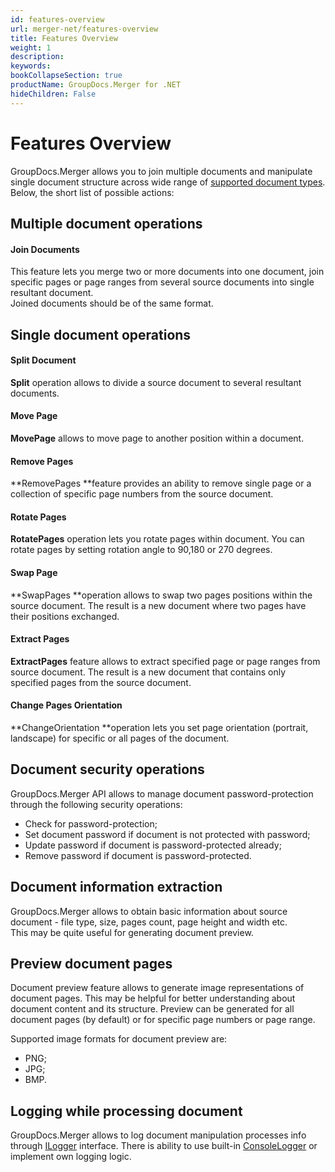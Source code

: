 ```yaml
---
id: features-overview
url: merger-net/features-overview
title: Features Overview
weight: 1
description: 
keywords: 
bookCollapseSection: true
productName: GroupDocs.Merger for .NET
hideChildren: False
---
```


# Features Overview



GroupDocs.Merger allows you to join multiple documents and manipulate single document structure across wide range of [supported document types](https://docs.groupdocs.com/display/mergernet/Supported+Document+Types). Below, the short list of possible actions: 

## Multiple document operations

#### Join Documents

This feature lets you merge two or more documents into one document, join specific pages or page ranges from several source documents into single resultant document.  
Joined documents should be of the same format. 

## Single document operations

#### Split Document

**Split** operation allows to divide a source document to several resultant documents.

#### Move Page

**MovePage** allows to move page to another position within a document. 

#### Remove Pages

**RemovePages **feature provides an ability to remove single page or a collection of specific page numbers from the source document. 

#### Rotate Pages

**RotatePages** operation lets you rotate pages within document. You can rotate pages by setting rotation angle to 90,180 or 270 degrees. 

#### Swap Page

**SwapPages **operation allows to swap two pages positions within the source document. The result is a new document where two pages have their positions exchanged.

#### Extract Pages

**ExtractPages** feature allows to extract specified page or page ranges from source document. The result is a new document that contains only specified pages from the source document.

#### Change Pages Orientation

**ChangeOrientation **operation lets you set page orientation (portrait, landscape) for specific or all pages of the document.

## Document security operations

GroupDocs.Merger API allows to manage document password-protection through the following security operations:

*   Check for password-protection;
*   Set document password if document is not protected with password;
*   Update password if document is password-protected already;
*   Remove password if document is password-protected. 

## Document information extraction

GroupDocs.Merger allows to obtain basic information about source document - file type, size, pages count, page height and width etc.  
This may be quite useful for generating document preview.

## Preview document pages

Document preview feature allows to generate image representations of document pages. This may be helpful for better understanding about document content and its structure. Preview can be generated for all document pages (by default) or for specific page numbers or page range.

Supported image formats for document preview are:

*   PNG;
*   JPG;
*   BMP.

## Logging while processing document 

GroupDocs.Merger allows to log document manipulation processes info through [ILogger](https://apireference.groupdocs.com/net/merger/groupdocs.merger.logging/ilogger) interface. There is ability to use built-in [ConsoleLogger](https://apireference.groupdocs.com/net/merger/groupdocs.merger.logging/consolelogger) or implement own logging logic.


